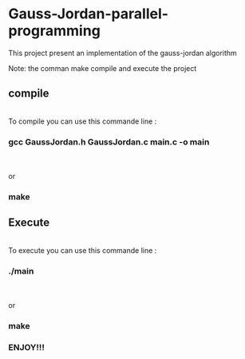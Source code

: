 # Gauss-Jordan-parallel-programming
This project present an implementation of the gauss-jordan algorithm 

Note: the comman make compile and execute the project <br>
<h2>compile</h2><br>
To compile you can use this commande line : <h3>gcc GaussJordan.h GaussJordan.c main.c -o main</h3><br><br> or <h3>make</h3>

<h2>Execute</h2><br>
To execute you can use this commande line : <h3>./main</h3> <br><br>or <h3>make</h3>

<h3>ENJOY!!!</h3>
